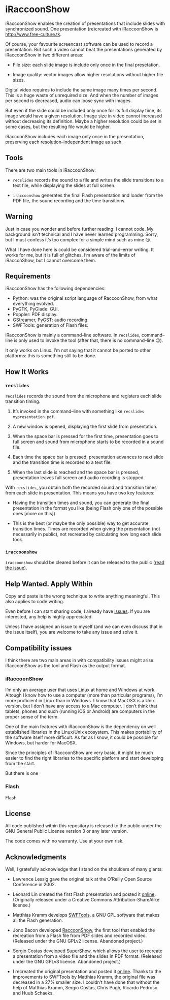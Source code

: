 # iRaccoonShow

iRaccoonShow enables the creation of presentations that include slides with synchronized sound. One presentation (re)created with iRaccoonShow is <http://www.free-culture.tk>.

Of course, your favourite screencast software can be used to record a presentation. But such a video cannot beat the presentations generated by iRaccoonShow in two different areas:

* File size: each slide image is include only once in the final presetation.

* Image quality: vector images allow higher resolutions without higher file sizes.

Digital video requires to include the same image many times per second. This is a huge waste of unrequired size. And when the number of images per second is decreased, audio can loose sync with images.

But even if the slide could be included only once for its full display time, its image would have a given resolution. Image size in video cannot increased without decreasing its definition. Maybe a higher resolution could be set in some cases, but the resulting file would be higher.

iRaccoonShow includes each image only once in the presentation, preserving each resolution–independent image as such.

## Tools

There are two main tools in iRaccoonShow:

* `recslides` records the sound to a file and writes the slide transitions to a text file, while displaying the slides at full screen.

* `iraccoonshow` generates the final Flash presentation and loader from the PDF file, the sound recording and the time transitions.

## Warning

Just in case you wonder and before further reading: I cannot code. My background isn’t technical and I have never learned programming. Sorry, but I must confess it’s too complex for a simple mind such as mine :smirk:.

What I have done here is could be considered trial–and–error writing. It works for me, but it is full of glitches. I’m aware of the limits of iRacconShow, but I cannot overcome them.

## Requirements

iRaccoonShow has the following dependencies:

* Python: was the original script language of RaccoonShow, from what everything evolved.
* PyGTK, PyGlade: GUI.
* Poppler: PDF display.
* GStreamer, PyGST: audio recording.
* SWFTools: generation of Flash files.

iRaccoonShow is mainly a command–line software. In `recslides`, command–line is only used to invoke the tool (after that, there is no command–line :wink:).

It only works on Linux. I’m not saying that it cannot be ported to other platforms: this is something still to be done.

## How It Works

### `recslides`

`recslides` records the sound from the microphone and registers each slide transition timing.

1. It’s invoked in the command–line with something like `recslides mypresentation.pdf`.

1. A new window is opened, displaying the first slide from presentation.

1. When the space bar is pressed for the first time, presentation goes to full screen and sound from microphone starts to be recorded in a sound file.

1. Each time the space bar is pressed, presentation advances to next slide and the transition time is recorded to a text file.

1. When the last slide is reached and the space bar is pressed, presentation leaves full screen and audio recording is stopped.

With `recslides`, you obtain both the recorded sound and transition times from each slide in presentation. This means you have two key features:

* Having the transition times and sound, you can generate the final presentation in the format you like (being Flash only one of the possible ones [more on this]).

* This is the best (or maybe the only possible) way to get accurate transition times. Times are recorded when giving the presentation (not necessarily in public), not recreated by calculating how long each slide took.

<!--- this is so simple stupid that it just works -->

### `ìraccoonshow`

`ìraccoonshow` should be cleared before it can be released to the public ([read the issue](https://github.com/ousia/iRaccoonShow/issues/1)).

## Help Wanted. Apply Within

Copy and paste is the wrong technique to write anything meaningful. This also applies to code writing.

Even before I can start sharing code, I already have [issues](https://github.com/ousia/iRaccoonShow/issues). If you are interested, any help is highly appreciated.

Unless I have assigned an issue to myself (and we can even discuss that in the issue itself), you are welcome to take any issue and solve it.

## Compatibility issues

I think there are two main areas in with compatibility issues might arise: iRaccoonShow as the tool and Flash as the output format.

### iRaccoonShow

I’m only an average user that uses Linux at home and Windows at work. Altough I know how to use a computer (more than particular programs), I’m more proficient in Linux than in Windows. I know that MacOSX is a Unix version, but I don’t have any access to a Mac computer. I don’t think that tablets, phones and such (running iOS or Android) are computers in the proper sense of the term.

One of the main features with iRaccoonShow is the dependency on well established libraries in the Linux/Unix ecosystem. This makes portability of the software itself more difficult. As far as I know, it could be possible for Windows, but harder for MacOSX.

Since the principles of iRaccoonShow are very basic, it might be much easier to find the right libraries to the specific platform and start developing from the start.

But there is one

### Flash

Flash

## License

All code published within this repository is released to the public under the GNU General Public License version 3 or any later version.

The code comes with no warranty. Use at your own risk.

## Acknowledgments

Well, I gratefully acknowledge that I stand on the shoulders of many giants:

* Lawrence Lessig gave the original talk at the O’Reilly Open Source Conference in 2002.

* Leonard Lin created the first Flash presentation and posted it [online](http://randomfoo.net/oscon/2002/lessig/). (Originally released under a Creative Commons Attribution-ShareAlike license.)

* Matthias Kramm develops [SWFTools](http://swftools.org/), a GNU GPL software that makes all the Flash generation.

* Jono Bacon developed [RaccoonShow](http://www.jonobacon.org/files/raccoonshow-0.6.tgz), the first tool that enabled the recreation from a Flash file  from PDF slides and recorded video. (Released under the GNU GPLv2 license. Abandoned project.)

* Sergio Costas developed [SuperShow](http://www.rastersoft.com/programas/supershow.html), which allows the user to recreate a presentation from a video file and the slides in PDF format. (Released under the GNU GPLv3 license. Abandoned project.)

* I recreated the original presentation and posted it [online](http://www.free-culture.tk). Thanks to the improvements to SWFTools by Matthias Kramm, the original file was decreased in a 27% smaller size. I couldn’t have done that without the help of Matthias Kramm, Sergio Costas, Chris Pugh, Ricardo Pedroso and Huub Schaeks.

